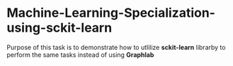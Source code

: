 # Machine-Learning-Specialization-using-sckit-learn

Purpose of this task is to demonstrate how to utlilize **sckit-learn** librarby to perform the same tasks instead of using **Graphlab**  

